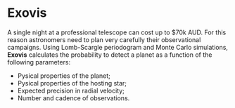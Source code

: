 # Exovis

A single night at a professional telescope can cost up to $70k AUD. For this reason astronomers need to plan very carefully their observational campaigns.
Using Lomb-Scargle periodogram and Monte Carlo simulations, **Exovis** calculates the probability to detect a planet as a function of the following parameters:
- Pysical properties of the planet;
- Pysical properties of the hosting star;
- Expected precision in radial velocity;
- Number and cadence of observations.
